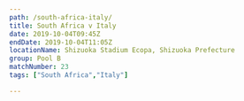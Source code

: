 ```yaml
---
path: /south-africa-italy/
title: South Africa v Italy
date: 2019-10-04T09:45Z
endDate: 2019-10-04T11:05Z
locationName: Shizuoka Stadium Ecopa, Shizuoka Prefecture
group: Pool B
matchNumber: 23
tags: ["South Africa","Italy"]

---
```

